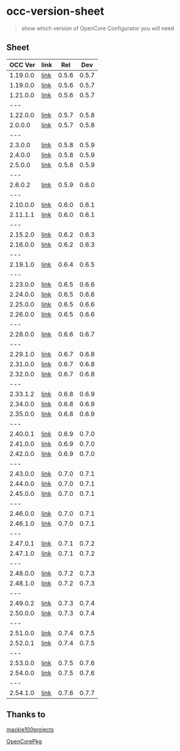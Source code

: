 # occ-version-sheet

> show which version of OpenCore Configurator you will need

## Sheet

| OCC Ver  | link                                | Rel   | Dev   |
| -------- | ----------------------------------- | ----- | ----- |
| 1.19.0.0 | [link](http://occ.moz.one/1.19.0.0) | 0.5.6 | 0.5.7 |
| 1.19.0.0 | [link](http://occ.moz.one/1.19.0.0) | 0.5.6 | 0.5.7 |
| 1.21.0.0 | [link](http://occ.moz.one/1.21.0.0) | 0.5.6 | 0.5.7 |
| ---      |
| 1.22.0.0 | [link](http://occ.moz.one/1.22.0.0) | 0.5.7 | 0.5.8 |
| 2.0.0.0  | [link](http://occ.moz.one/2.0.0.0)  | 0.5.7 | 0.5.8 |
| ---      |
| 2.3.0.0  | [link](http://occ.moz.one/2.3.0.0)  | 0.5.8 | 0.5.9 |
| 2.4.0.0  | [link](http://occ.moz.one/2.4.0.0)  | 0.5.8 | 0.5.9 |
| 2.5.0.0  | [link](http://occ.moz.one/2.5.0.0)  | 0.5.8 | 0.5.9 |
| ---      |
| 2.6.0.2  | [link](http://occ.moz.one/2.6.0.2)  | 0.5.9 | 0.6.0 |
| ---      |
| 2.10.0.0 | [link](http://occ.moz.one/2.10.0.0) | 0.6.0 | 0.6.1 |
| 2.11.1.1 | [link](http://occ.moz.one/2.11.1.1) | 0.6.0 | 0.6.1 |
| ---      |
| 2.15.2.0 | [link](http://occ.moz.one/2.15.2.0) | 0.6.2 | 0.6.3 |
| 2.16.0.0 | [link](http://occ.moz.one/2.16.0.0) | 0.6.2 | 0.6.3 |
| ---      |
| 2.19.1.0 | [link](http://occ.moz.one/2.19.1.0) | 0.6.4 | 0.6.5 |
| ---      |
| 2.23.0.0 | [link](http://occ.moz.one/2.23.0.0) | 0.6.5 | 0.6.6 |
| 2.24.0.0 | [link](http://occ.moz.one/2.24.0.0) | 0.6.5 | 0.6.6 |
| 2.25.0.0 | [link](http://occ.moz.one/2.25.0.0) | 0.6.5 | 0.6.6 |
| 2.26.0.0 | [link](http://occ.moz.one/2.26.0.0) | 0.6.5 | 0.6.6 |
| ---      |
| 2.28.0.0 | [link](http://occ.moz.one/2.28.0.0) | 0.6.6 | 0.6.7 |
| ---      |
| 2.29.1.0 | [link](http://occ.moz.one/2.29.1.0) | 0.6.7 | 0.6.8 |
| 2.31.0.0 | [link](http://occ.moz.one/2.31.0.0) | 0.6.7 | 0.6.8 |
| 2.32.0.0 | [link](http://occ.moz.one/2.32.0.0) | 0.6.7 | 0.6.8 |
| ---      |
| 2.33.1.2 | [link](http://occ.moz.one/2.33.1.2) | 0.6.8 | 0.6.9 |
| 2.34.0.0 | [link](http://occ.moz.one/2.34.0.0) | 0.6.8 | 0.6.9 |
| 2.35.0.0 | [link](http://occ.moz.one/2.35.0.0) | 0.6.8 | 0.6.9 |
| ---      |
| 2.40.0.1 | [link](http://occ.moz.one/2.40.0.1) | 0.6.9 | 0.7.0 |
| 2.41.0.0 | [link](http://occ.moz.one/2.41.0.0) | 0.6.9 | 0.7.0 |
| 2.42.0.0 | [link](http://occ.moz.one/2.42.0.0) | 0.6.9 | 0.7.0 |
| ---      |
| 2.43.0.0 | [link](http://occ.moz.one/2.43.0.0) | 0.7.0 | 0.7.1 |
| 2.44.0.0 | [link](http://occ.moz.one/2.44.0.0) | 0.7.0 | 0.7.1 |
| 2.45.0.0 | [link](http://occ.moz.one/2.45.0.0) | 0.7.0 | 0.7.1 |
| ---      |
| 2.46.0.0 | [link](http://occ.moz.one/2.46.0.0) | 0.7.0 | 0.7.1 |
| 2.46.1.0 | [link](http://occ.moz.one/2.46.1.0) | 0.7.0 | 0.7.1 |
| ---      |
| 2.47.0.1 | [link](http://occ.moz.one/2.47.0.1) | 0.7.1 | 0.7.2 |
| 2.47.1.0 | [link](http://occ.moz.one/2.47.1.0) | 0.7.1 | 0.7.2 |
| ---      |
| 2.48.0.0 | [link](http://occ.moz.one/2.48.0.0) | 0.7.2 | 0.7.3 |
| 2.48.1.0 | [link](http://occ.moz.one/2.48.1.0) | 0.7.2 | 0.7.3 |
| ---      |
| 2.49.0.2 | [link](http://occ.moz.one/2.49.0.2) | 0.7.3 | 0.7.4 |
| 2.50.0.0 | [link](http://occ.moz.one/2.50.0.0) | 0.7.3 | 0.7.4 |
| ---      |
| 2.51.0.0 | [link](http://occ.moz.one/2.51.0.0) | 0.7.4 | 0.7.5 |
| 2.52.0.1 | [link](http://occ.moz.one/2.52.0.1) | 0.7.4 | 0.7.5 |
| ---      |
| 2.53.0.0 | [link](http://occ.moz.one/2.53.0.0) | 0.7.5 | 0.7.6 |
| 2.54.0.0 | [link](http://occ.moz.one/2.54.0.0) | 0.7.5 | 0.7.6 |
| ---      |
| 2.54.1.0 | [link](http://occ.moz.one/2.54.1.0) | 0.7.6 | 0.7.7 |

## Thanks to

[mackie100projects](https://mackie100projects.altervista.org/)

[OpenCorePkg](https://github.com/acidanthera/OpenCorePkg)